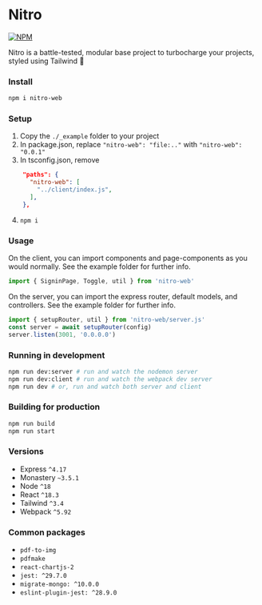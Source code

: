 # Nitro

[![NPM](https://img.shields.io/npm/v/nitro-web.svg)](https://www.npmjs.com/package/nitro-web)

Nitro is a battle-tested, modular base project to turbocharge your projects, styled using Tailwind 🚀

### Install

```bash
npm i nitro-web
```

### Setup

1. Copy the `./_example` folder to your project
2. In package.json, replace `"nitro-web": "file:.."` with `"nitro-web": "0.0.1"`
3. In tsconfig.json, remove 
```json
    "paths": {
      "nitro-web": [
        "../client/index.js",
      ],
    },
```
4. `npm i`

### Usage

On the client, you can import components and page-components as you would normally. See the example folder for further info.

```javascript
import { SigninPage, Toggle, util } from 'nitro-web'
```

On the server, you can import the express router, default models, and controllers. See the example folder for further info.

```javascript
import { setupRouter, util } from 'nitro-web/server.js'
const server = await setupRouter(config)
server.listen(3001, '0.0.0.0')
```

### Running in development

```bash
npm run dev:server # run and watch the nodemon server
npm run dev:client # run and watch the webpack dev server
npm run dev # or, run and watch both server and client
```

### Building for production

```bash
npm run build
npm run start
```

### Versions

- Express `^4.17`
- Monastery `~3.5.1`
- Node `^18`
- React `^18.3`
- Tailwind `^3.4`
- Webpack `^5.92`

### Common packages

- `pdf-to-img`
- `pdfmake`
- `react-chartjs-2`
- `jest: ^29.7.0`
- `migrate-mongo: ^10.0.0`
- `eslint-plugin-jest: ^28.9.0`